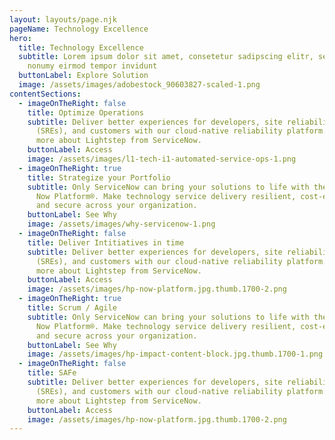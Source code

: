 ```yaml
---
layout: layouts/page.njk
pageName: Technology Excellence
hero:
  title: Technology Excellence
  subtitle: Lorem ipsum dolor sit amet, consetetur sadipscing elitr, sed diam
    nonumy eirmod tempor invidunt
  buttonLabel: Explore Solution
  image: /assets/images/adobestock_90603827-scaled-1.png
contentSections:
  - imageOnTheRight: false
    title: Optimize Operations
    subtitle: Deliver better experiences for developers, site reliability engineers
      (SREs), and customers with our cloud-native reliability platform. Learn
      more about Lightstep from ServiceNow.
    buttonLabel: Access
    image: /assets/images/l1-tech-i1-automated-service-ops-1.png
  - imageOnTheRight: true
    title: Strategize your Portfolio
    subtitle: Only ServiceNow can bring your solutions to life with the power of the
      Now Platform®. Make technology service delivery resilient, cost-efficient,
      and secure across your organization.
    buttonLabel: See Why
    image: /assets/images/why-servicenow-1.png
  - imageOnTheRight: false
    title: Deliver Intitiatives in time
    subtitle: Deliver better experiences for developers, site reliability engineers
      (SREs), and customers with our cloud-native reliability platform. Learn
      more about Lightstep from ServiceNow.
    buttonLabel: Access
    image: /assets/images/hp-now-platform.jpg.thumb.1700-2.png
  - imageOnTheRight: true
    title: Scrum / Agile
    subtitle: Only ServiceNow can bring your solutions to life with the power of the
      Now Platform®. Make technology service delivery resilient, cost-efficient,
      and secure across your organization.
    buttonLabel: See Why
    image: /assets/images/hp-impact-content-block.jpg.thumb.1700-1.png
  - imageOnTheRight: false
    title: SAFe
    subtitle: Deliver better experiences for developers, site reliability engineers
      (SREs), and customers with our cloud-native reliability platform. Learn
      more about Lightstep from ServiceNow.
    buttonLabel: Access
    image: /assets/images/hp-now-platform.jpg.thumb.1700-2.png
---
```

